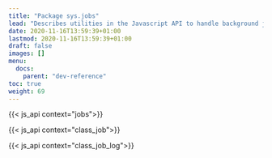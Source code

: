 ```yaml
---
title: "Package sys.jobs"
lead: "Describes utilities in the Javascript API to handle background jobs."
date: 2020-11-16T13:59:39+01:00
lastmod: 2020-11-16T13:59:39+01:00
draft: false
images: []
menu:
  docs:
    parent: "dev-reference"
toc: true
weight: 69
---
```

{{< js_api context="jobs">}}

{{< js_api context="class_job">}}

{{< js_api context="class_job_log">}}

